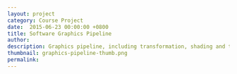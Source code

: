 ```yaml
---
layout: project
category: Course Project
date:  2015-06-23 00:00:00 +0800
title: Software Graphics Pipeline
author:
description: Graphics pipeline, including transformation, shading and texture mapping, implemented with C++ and OpenGL.
thumbnail: graphics-pipeline-thumb.png
permalink:
---
```

